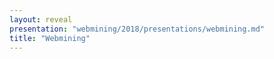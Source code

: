 ```yaml
---
layout: reveal
presentation: "webmining/2018/presentations/webmining.md"
title: "Webmining"
---
```

